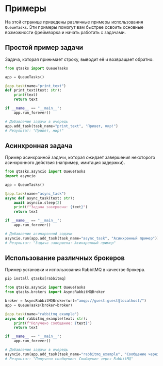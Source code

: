 # Примеры

На этой странице приведены различные примеры использования `QueueTasks`. Эти примеры
помогут вам быстрее освоить основные возможности фреймворка и начать работать с задачами.

## Простой пример задачи

Задача, которая принимает строку, выводит её и возвращает обратно.

```py
from qtasks import QueueTasks

app = QueueTasks()

@app.task(name="print_text")
def print_text(text: str):
    print(text)
    return text

if __name__ == "__main__":
    app.run_forever()

# Добавление задачи в очередь
app.add_task(task_name="print_text", "Привет, мир!")
# Результат: "Привет, мир!"
```

## Асинхронная задача

Пример асинхронной задачи, которая ожидает завершения некоторого асинхронного действия
(например, имитация задержки).

```py
from qtasks.asyncio import QueueTasks
import asyncio

app = QueueTasks()

@app.task(name="async_task")
async def async_task(text: str):
    await asyncio.sleep(2)
    print(f"Задача завершена: {text}")
    return text

if __name__ == "__main__":
    app.run_forever()

# Добавление асинхронной задачи
asyncio.run(app.add_task(task_name="async_task", "Асинхронный пример"))
# Результат: "Задача завершена: Асинхронный пример"
```

## Использование различных брокеров

Пример установки и использования RabbitMQ в качестве брокера.

```py
pip install qtasks[rabbitmq]

from qtasks.asyncio import QueueTasks
from qtasks.brokers import AsyncRabbitMQBroker

broker = AsyncRabbitMQBroker(url="amqp://guest:guest@localhost/")
app = QueueTasks(broker=broker)

@app.task(name="rabbitmq_example")
async def rabbitmq_example(text: str):
    print(f"Получено сообщение: {text}")
    return text

if __name__ == "__main__":
    app.run_forever()

# Добавление задачи в очередь
asyncio.run(app.add_task(task_name="rabbitmq_example", "Сообщение через RabbitMQ"))
# Результат: "Получено сообщение: Сообщение через RabbitMQ"
```
